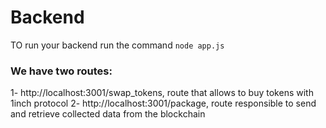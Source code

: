 # Backend

TO run your backend run the command
``node app.js``

### We have two routes:
1- http://localhost:3001/swap_tokens, route that allows to buy tokens with 1inch protocol
2- http://localhost:3001/package, route responsible to send and retrieve  collected data from the blockchain
